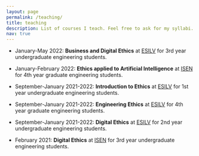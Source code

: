 ```yaml
---
layout: page
permalink: /teaching/
title: teaching
description: List of courses I teach. Feel free to ask for my syllabi.
nav: true
---
```


* January-May 2022: **Business and Digital Ethics** at [ESILV](https://www.esilv.fr) for 3rd year undergraduate engineering students.

* January-February 2022: **Ethics applied to Artificial Intelligence** at [ISEN](https://isen-brest.fr) for 4th year graduate engineering students.

* September-January 2021-2022: **Introduction to Ethics** at [ESILV](https://www.esilv.fr) for 1st year undergraduate engineering students.

* September-January 2021-2022: **Engineering Ethics** at [ESILV](https://www.esilv.fr) for 4th year graduate engineering students.

* September-January 2021-2022: **Digital Ethics** at [ESILV](https://www.esilv.fr) for 2nd year undergraduate engineering students.

* February 2021: **Digital Ethics** at [ISEN](https://isen-brest.fr) for 3rd year undergraduate engineering students.






